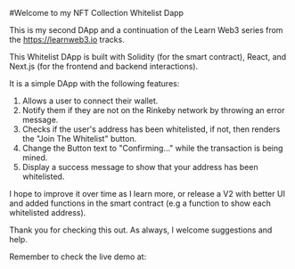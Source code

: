 #Welcome to my NFT Collection Whitelist Dapp

This is my second DApp and a continuation of the Learn Web3 series from the https://learnweb3.io tracks.

This Whitelist DApp is built with Solidity (for the smart contract), React, and Next.js (for the frontend and backend interactions).

It is a simple DApp with the following features:
1. Allows a user to connect their wallet.
2. Notify them if they are not on the Rinkeby network by throwing an error message.
3. Checks if the user's address has been whitelisted, if not, then renders the "Join The Whitelist" button.
4. Change the Button text to "Confirming..." while the transaction is being mined.
5. Display a success message to show that your address has been whitelisted.

I hope to improve it over time as I learn more, or release a V2 with better UI and added functions in the smart contract (e.g a function to show each whitelisted address).

Thank you for checking this out. As always, I welcome suggestions and help.

Remember to check the live demo at: 